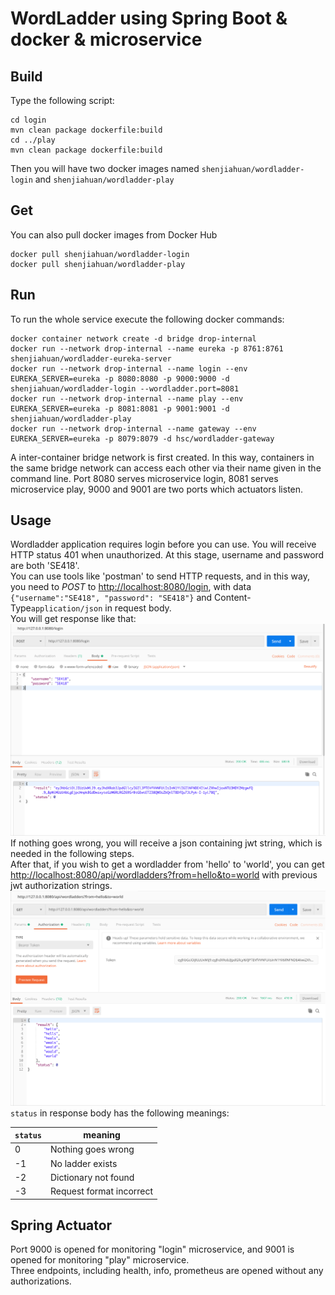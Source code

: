 # WordLadder using Spring Boot & docker & microservice

## Build
Type the following script:
```
cd login
mvn clean package dockerfile:build
cd ../play
mvn clean package dockerfile:build
```
Then you will have two docker images named ``shenjiahuan/wordladder-login`` and ``shenjiahuan/wordladder-play``

## Get
You can also pull docker images from Docker Hub
```
docker pull shenjiahuan/wordladder-login
docker pull shenjiahuan/wordladder-play
```
## Run
To run the whole service execute the following docker commands:
```
docker container network create -d bridge drop-internal
docker run --network drop-internal --name eureka -p 8761:8761 shenjiahuan/wordladder-eureka-server
docker run --network drop-internal --name login --env EUREKA_SERVER=eureka -p 8080:8080 -p 9000:9000 -d shenjiahuan/wordladder-login --wordladder.port=8081
docker run --network drop-internal --name play --env EUREKA_SERVER=eureka -p 8081:8081 -p 9001:9001 -d shenjiahuan/wordladder-play 
docker run --network drop-internal --name gateway --env EUREKA_SERVER=eureka -p 8079:8079 -d hsc/wordladder-gateway
```
A inter-container bridge network is first created. In this way, containers in the same bridge network can access each other via their name given in the command line.
Port 8080 serves microservice login, 8081 serves microservice play, 9000 and 9001 are two ports which actuators listen.  

## Usage

Wordladder application requires login before you can use. You will receive HTTP status 401 when unauthorized. At this stage, username and password are both 'SE418'.  
You can use tools like 'postman' to send HTTP requests, and in this way, you need to *POST* to <http://localhost:8080/login>, with data ```{"username":"SE418", "password": "SE418"}``` and Content-Type```application/json``` in request body.  
You will get response like that:
![1.png](img/1.png)
If nothing goes wrong, you will receive a json containing jwt string, which is needed in the following steps.  
After that, if you wish to get a wordladder from 'hello' to 'world', you can get <http://localhost:8080/api/wordladders?from=hello&to=world> with previous jwt authorization strings.  
![2.png](img/2.png)
`status` in response body has the following meanings:  

`status` | meaning
---- | ---
0 | Nothing goes wrong
-1 |  No ladder exists
-2 | Dictionary not found
-3 | Request format incorrect

## Spring Actuator
Port 9000 is opened for monitoring "login" microservice, and 9001 is opened for monitoring "play" microservice.  
Three endpoints, including health, info, prometheus are opened without any authorizations.
